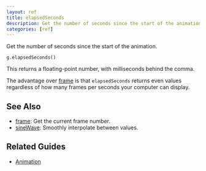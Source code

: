 ```yaml
---
layout: ref
title: elapsedSeconds
description: Get the number of seconds since the start of the animation.
categories: [ref]
---
```

Get the number of seconds since the start of the animation.

    g.elapsedSeconds()

This returns a floating-point number, with milliseconds behind the comma.

The advantage over [frame](frame.html) is that `elapsedSeconds` returns even values regardless of how many frames per seconds your computer can display.

## See Also
- [frame](frame.html): Get the current frame number.
- [sineWave](sineWave.html): Smoothly interpolate between values.

## Related Guides
- [Animation](../guide/animation.html)
